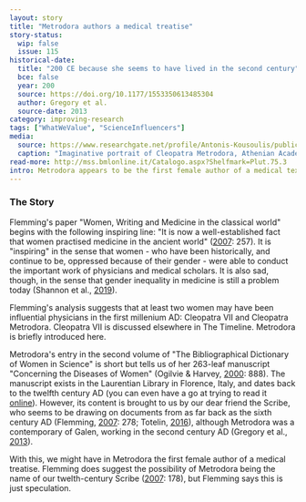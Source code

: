 ```yaml
---
layout: story
title: "Metrodora authors a medical treatise"
story-status:
  wip: false
  issue: 115
historical-date:
  title: "200 CE because she seems to have lived in the second century"
  bce: false
  year: 200
  source: https://doi.org/10.1177/1553350613485304
  author: Gregory et al.
  source-date: 2013
category: improving-research
tags: ["WhatWeValue", "ScienceInfluencers"]
media:
  source: https://www.researchgate.net/profile/Antonis-Kousoulis/publication/260446754/figure/fig2/AS:324611670593537@1454404861412/Cleopatra-Metrodora-2_W640.jpg
  caption: "Imaginative portrait of Cleopatra Metrodora, Athenian Academy Records. Source: Kouzis (1945) as per Gregory et al. (2013)."
read-more: http://mss.bmlonline.it/Catalogo.aspx?Shelfmark=Plut.75.3
intro: Metrodora appears to be the first female author of a medical text.
---
```

### The Story
Flemming's paper "Women, Writing and Medicine in the classical world" begins with the following inspiring line: "It is now a well-established fact that women practised medicine in the ancient world" ([2007]( https://doi.org/10.1017/S0009838807000225): 257). It is "inspiring" in the sense that women - who have been historically, and continue to be, oppressed because of their gender - were able to conduct the important work of physicians and medical scholars. It is also sad, though, in the sense that gender inequality in medicine is still a problem today (Shannon et al., [2019](https://doi.org/10.1016/S0140-6736(18)33135-0)).

Flemming's analysis suggests that at least two women may have been influential physicians in the first millenium AD: Cleopatra VII and Cleopatra Metrodora. Cleopatra VII is discussed elsewhere in The Timeline. Metrodora is briefly introduced here.

Metrodora's entry in the second volume of "The Bibliographical Dictionary of Women in Science" is short but tells us of her 263-leaf manuscript "Concerning the Diseases of Women" (Ogilvie & Harvey, [2000](https://www.si.edu/object/siris_sil_633492): 888). The manuscript exists in the Laurentian Library in Florence, Italy, and dates back to the twelfth century AD (you can even have a go at trying to read it [online](http://mss.bmlonline.it/Catalogo.aspx?Shelfmark=Plut.75.3)). However, its content is brought to us by our dear friend the Scribe, who seems to be drawing on documents from as far back as the sixth century AD (Flemming, [2007]( https://doi.org/10.1017/S0009838807000225): 278; Totelin, [2016](https://doi.org/10.1093/oxfordhb/9780199935390.013.94)), although Metrodora was a contemporary of Galen, working in the second century AD (Gregory et al., [2013](https://doi.org/10.1177/1553350613485304)).

With this, we might have in Metrodora the first female author of a medical treatise. Flemming does suggest the possibility of Metrodora being the name of our twelth-century Scribe ([2007]( https://doi.org/10.1017/S0009838807000225): 178), but Flemming says this is just speculation.
